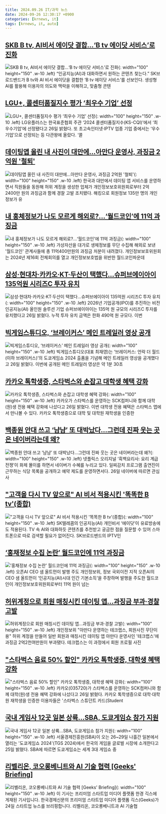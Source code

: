 ```yaml
---
title: 2024.09.26 IT/과학 뉴스
date: 2024-09-26 12:30:17 +0900
categories: [krnews, it]
tags: [krnews, it, auto]
---
```

## [SKB B tv, AI비서 에이닷 결합…‘B tv 에이닷 서비스’로 진화](https://n.news.naver.com/mnews/article/016/0002366922)

![SKB B tv, AI비서 에이닷 결합…‘B tv 에이닷 서비스’로 진화](https://mimgnews.pstatic.net/image/origin/016/2024/09/26/2366922.jpg?type=nf220_150){: width="100" height="150" .w-10 .left}
“인공지능(AI)과 대화하면서 원하는 콘텐츠 찾는다.” SK브로드밴드가 B tv와 AI 비서 에이닷을 결합한 ‘B tv 에이닷 서비스’를 선보인다. 생성형 AI를 활용해 이용자의 의도와 맥락을 이해하고, 맞춤형 콘텐

## [LGU+, 콜센터품질지수 평가 ‘최우수 기업’ 선정](https://n.news.naver.com/mnews/article/016/0002366830)

![LGU+, 콜센터품질지수 평가 ‘최우수 기업’ 선정](https://mimgnews.pstatic.net/image/origin/016/2024/09/26/2366830.jpg?type=nf220_150){: width="100" height="150" .w-10 .left}
LG유플러스는 한국표준협회 주관 ‘2024 콜센터품질지수(KS-CQI)’에서 ‘최우수기업’에 선정됐다고 26일 밝혔다. 또 초고속인터넷·IPTV 업종 기업 중에서는 ‘우수기업’으로 선정되는 등 다관왕에 올랐다. ‘콜

## [데이팅앱 올린 내 사진이 대만에…아만다 운영사, 과징금 2억원 '철퇴'](https://n.news.naver.com/mnews/article/011/0004396334)

![데이팅앱 올린 내 사진이 대만에…아만다 운영사, 과징금 2억원 '철퇴'](https://mimgnews.pstatic.net/image/origin/011/2024/09/26/4396334.jpg?type=nf220_150){: width="100" height="150" .w-10 .left}
한국과 대만에서 데이팅 앱 서비스를 운영하면서 직원들을 동원해 허위 계정을 생성한 업체가 개인정보보호위원회로부터 2억 2400만 원의 과징금과 함께 경찰 고발 조치됐다. 해킹으로 회원정보 135만 명의 개인정보가 유

## [내 홍체정보가 나도 모르게 해외로?...‘월드코인’에 11억 과징금](https://n.news.naver.com/mnews/article/029/0002904907)

![내 홍체정보가 나도 모르게 해외로?...‘월드코인’에 11억 과징금](https://mimgnews.pstatic.net/image/origin/029/2024/09/26/2904907.jpg?type=nf220_150){: width="100" height="150" .w-10 .left}
가상자산을 대가로 생체정보를 무단 수집해 해외로 보낸 '월드코인' 관계사들에 총 11억400만원의 과징금 처분이 내려졌다. 개인정보보호위원회는 2024년 제16회 전체회의를 열고 개인정보보호법을 위반한 월드코인파운데

## [삼성·현대차·카카오·KT·두산이 택했다…슈퍼브에이아이 135억원 시리즈C 투자 유치](https://n.news.naver.com/mnews/article/011/0004396287)

![삼성·현대차·카카오·KT·두산이 택했다…슈퍼브에이아이 135억원 시리즈C 투자 유치](https://mimgnews.pstatic.net/image/origin/011/2024/09/26/4396287.jpg?type=nf220_150){: width="100" height="150" .w-10 .left}
2026년 기업공개(IPO)를 추진하는 비전 인공지능(AI) 올인원 솔루션 기업 슈퍼브에이아이는 135억 원 규모의 시리즈C 투자를 유치했다고 26일 밝혔다. 누적 투자 유치 금액은 한화 490억 원 규모다. 이번

## [빅게임스튜디오, ‘브레이커스’ 메인 트레일러 영상 공개](https://n.news.naver.com/mnews/article/009/0005370352)

![빅게임스튜디오, ‘브레이커스’ 메인 트레일러 영상 공개](https://mimgnews.pstatic.net/image/origin/009/2024/09/26/5370352.jpg?type=nf220_150){: width="100" height="150" .w-10 .left}
빅게임스튜디오(대표 최재영)는 ‘브레이커스: 언락 더 월드(이하 브레이커스)’의 도쿄게임쇼 2024 출품을 기념해 메인 트레일러 영상을 공개했다고 26일 밝혔다. 이번에 공개된 메인 트레일러 영상은 약 1분 30초

## [카카오 톡학생증, 스타벅스와 손잡고 대학생 혜택 강화](https://n.news.naver.com/mnews/article/014/0005245640)

![카카오 톡학생증, 스타벅스와 손잡고 대학생 혜택 강화](https://mimgnews.pstatic.net/image/origin/014/2024/09/26/5245640.jpg?type=nf220_150){: width="100" height="150" .w-10 .left}
카카오가 스타벅스를 운영하는 SCK컴퍼니와 함께 대학(원)생 전용 혜택 강화에 나섰다고 26일 밝혔다. 이번 대학생 전용 혜택은 스타벅스 앱에서 만나볼 수 있다. 카카오 톡학생증으로 대학 및 대학원 재학생을 인증한

## [백종원 안대 쓰고 ‘냠냠’ 또 대박났다…그런데 진짜 웃는 곳은 네이버라는데 왜?](https://n.news.naver.com/mnews/article/009/0005370450)

![백종원 안대 쓰고 ‘냠냠’ 또 대박났다…그런데 진짜 웃는 곳은 네이버라는데 왜?](https://mimgnews.pstatic.net/image/origin/009/2024/09/26/5370450.jpg?type=nf220_150){: width="100" height="150" .w-10 .left}
넷플릭스 오리지널 ‘흑백요리사: 요리 계급 전쟁’이 화제 몰이를 하면서 네이버가 수혜를 누리고 있다. 일찌감치 프로그램 출연진이 근무하는 식당 목록을 공개하고 예약 제도를 운영하면서다. 26일 네이버에 따르면 관심사

## ["고객을 다시 TV 앞으로" AI 비서 적용시킨 '똑똑한 B tv'(종합)](https://n.news.naver.com/mnews/article/277/0005476784)

!["고객을 다시 TV 앞으로" AI 비서 적용시킨 '똑똑한 B tv'(종합)](https://mimgnews.pstatic.net/image/origin/277/2024/09/26/5476784.jpg?type=nf220_150){: width="100" height="150" .w-10 .left}
SK텔레콤의 인공지능(AI) 개인비서 ‘에이닷’이 유료방송에도 적용된다. TV 속 AI와 대화하듯 콘텐츠를 추천받고 궁금한 점을 질문할 수 있어 스마트폰으로 따로 검색할 필요가 없어진다. SK브로드밴드의 IPTV인

## [‘홍채정보 수집 논란’ 월드코인에 11억 과징금](https://n.news.naver.com/mnews/article/021/0002662039)

![‘홍채정보 수집 논란’ 월드코인에 11억 과징금](https://mimgnews.pstatic.net/image/origin/021/2024/09/26/2662039.jpg?type=nf220_150){: width="100" height="150" .w-10 .left}
오픈AI CEO 샘 올트먼이 발행 주도 개인정보위, 정보 국외이전 지적 오픈AI의 CEO 샘 올트먼이 ‘인공지능(AI)시대 인간 기본소득’을 주창하며 발행을 주도한 월드코인이 개인정보보호위원회로부터 11억 원이 넘는

## [허위계정으로 회원 매칭시킨 데이팅 앱…과징금 부과·경찰 고발](https://n.news.naver.com/mnews/article/001/0014949700)

![허위계정으로 회원 매칭시킨 데이팅 앱…과징금 부과·경찰 고발](https://mimgnews.pstatic.net/image/origin/001/2024/09/26/14949700.jpg?type=nf220_150){: width="100" height="150" .w-10 .left}
개인정보위 "아만다 운영하는 테크랩스, 회원사진 무단이용" 허위 계정을 만들어 일반 회원과 매칭시킨 데이팅 앱 아만다 운영사인 '테크랩스'에 과징금 2억2천여만원이 부과됐다. 테크랩스는 이 과정에서 회원 프로필 사진

## ["스타벅스 음료 50% 할인" 카카오 톡학생증, 대학생 혜택 강화](https://n.news.naver.com/mnews/article/421/0007809141)

!["스타벅스 음료 50% 할인" 카카오 톡학생증, 대학생 혜택 강화](https://mimgnews.pstatic.net/image/origin/421/2024/09/26/7809141.jpg?type=nf220_150){: width="100" height="150" .w-10 .left}
카카오(035720)가 스타벅스를 운영하는 SCK컴퍼니와 함께 대학(원)생 전용 혜택 강화에 나섰다고 26일 밝혔다. 카카오 톡학생증으로 대학·대학원 재학생을 인증한 이용자들은 '스타벅스 스튜던트 카드(Student

## [국내 게임사 12곳 일본 상륙…SBA, 도쿄게임쇼 참가 지원](https://n.news.naver.com/mnews/article/008/0005093741)

![국내 게임사 12곳 일본 상륙…SBA, 도쿄게임쇼 참가 지원](https://mimgnews.pstatic.net/image/origin/008/2024/09/25/5093741.jpg?type=nf220_150){: width="100" height="150" .w-10 .left}
서울경제진흥원(SBA)이 오는 26~29일 나흘간 일본에서 열리는 '도쿄게임쇼 2024'(TGS 2024)에서 한국의 게임을 글로벌 시장에 소개한다고 25일 밝혔다. SBA에 따르면 도쿄게임쇼는 세계 3대 게임쇼 중

## [리벨리온, 코오롱베니트와 AI 기술 협력 [Geeks' Briefing]](https://n.news.naver.com/mnews/article/015/0005037214)

![리벨리온, 코오롱베니트와 AI 기술 협력 [Geeks' Briefing]](https://mimgnews.pstatic.net/image/origin/015/2024/09/26/5037214.jpg?type=nf220_150){: width="100" height="150" .w-10 .left}
이 기사는 프리미엄 스타트업 미디어 플랫폼 한경 긱스에 게재된 기사입니다. 한국경제신문의 프리미엄 스타트업 미디어 플랫폼 긱스(Geeks)가 24일 스타트업 뉴스를 브리핑합니다. 리벨리온, 코오롱베니트과 AI 기술협

